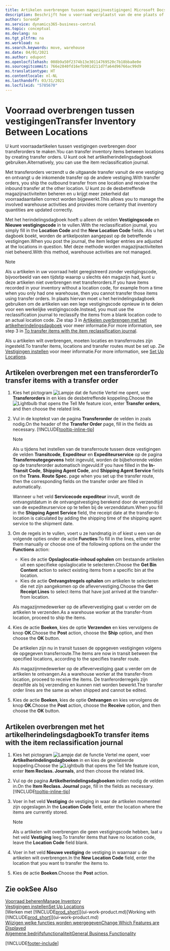 ```yaml
---
title: Artikelen overbrengen tussen magazijnvestigingen| Microsoft Docs
description: Beschrijft hoe u voorraad verplaatst van de ene plaats of magazijn naar een andere, met het herindelingsdagboek of met transferorders.
author: SorenGP
ms.service: dynamics365-business-central
ms.topic: conceptual
ms.devlang: na
ms.tgt_pltfrm: na
ms.workload: na
ms.search.keywords: move, warehouse
ms.date: 04/01/2021
ms.author: edupont
ms.openlocfilehash: 008b9a50f2374b13e30114769520c7b18bba8e0e
ms.sourcegitcommit: 766e2840fd16efb901d211d7fa64d96766ac99d9
ms.translationtype: HT
ms.contentlocale: nl-NL
ms.lasthandoff: 03/31/2021
ms.locfileid: "5785670"
---
```

# <a name="transfer-inventory-between-locations"></a><span data-ttu-id="94902-103">Voorraad overbrengen tussen vestigingen</span><span class="sxs-lookup"><span data-stu-id="94902-103">Transfer Inventory Between Locations</span></span>
<span data-ttu-id="94902-104">U kunt voorraadartikelen tussen vestigingen overbrengen door transferorders te maken.</span><span class="sxs-lookup"><span data-stu-id="94902-104">You can transfer inventory items between locations by creating transfer orders.</span></span> <span data-ttu-id="94902-105">U kunt ook het artikelherindelingsdagboek gebruiken.</span><span class="sxs-lookup"><span data-stu-id="94902-105">Alternatively, you can use the item reclassification journal.</span></span>

<span data-ttu-id="94902-106">Met transferorders verzendt u de uitgaande transfer vanuit de ene vestiging en ontvangt u de inkomende transfer op de andere vestiging.</span><span class="sxs-lookup"><span data-stu-id="94902-106">With transfer orders, you ship the outbound transfer from one location and receive the inbound transfer at the other location.</span></span> <span data-ttu-id="94902-107">U kunt zo de desbetreffende magazijnactiviteiten beheren en u krijgt meer zekerheid dat voorraadaantallen correct worden bijgewerkt.</span><span class="sxs-lookup"><span data-stu-id="94902-107">This allows you to manage the involved warehouse activities and provides more certainty that inventory quantities are updated correctly.</span></span>

<span data-ttu-id="94902-108">Met het herindelingsdagboek hoeft u alleen de velden **Vestigingscode** en **Nieuwe vestigingscode** in te vullen.</span><span class="sxs-lookup"><span data-stu-id="94902-108">With the reclassification journal, you simply fill in the **Location Code** and the **New Location Code** fields.</span></span> <span data-ttu-id="94902-109">Als u het dagboek boekt, worden de artikelposten aangepast op de betreffende vestigingen.</span><span class="sxs-lookup"><span data-stu-id="94902-109">When you post the journal, the item ledger entries are adjusted at the locations in question.</span></span> <span data-ttu-id="94902-110">Met deze methode worden magazijnactiviteiten niet beheerd.</span><span class="sxs-lookup"><span data-stu-id="94902-110">With this method, warehouse activities are not managed.</span></span>

> [!NOTE]  
>   <span data-ttu-id="94902-111">Als u artikelen in uw voorraad hebt geregistreerd zonder vestigingscode, bijvoorbeeld van een tijdstip waarop u slechts één magazijn had, kunt u deze artikelen niet overbrengen met transferorders.</span><span class="sxs-lookup"><span data-stu-id="94902-111">If you have items recorded in your inventory without a location code, for example from a time when you only had one warehouse, then you cannot transfer those items using transfer orders.</span></span> <span data-ttu-id="94902-112">In plaats hiervan moet u het herindelingsdagboek gebruiken om de artikelen van een lege vestigingscode opnieuw in te delen voor een werkelijke vestigingscode.</span><span class="sxs-lookup"><span data-stu-id="94902-112">Instead, you must use the reclassification journal to reclassify the items from a blank location code to an actual location code.</span></span>  <span data-ttu-id="94902-113">Zie stap 3 in [Artikelen overbrengen met het artikelherindelingsdagboek](inventory-how-transfer-between-locations.md#to-transfer-items-with-the-item-reclassification-journal) voor meer informatie.</span><span class="sxs-lookup"><span data-stu-id="94902-113">For more information, see step 3 in [To transfer items with the item reclassification journal](inventory-how-transfer-between-locations.md#to-transfer-items-with-the-item-reclassification-journal).</span></span>

<span data-ttu-id="94902-114">Als u artikelen wilt overbrengen, moeten locaties en transferroutes zijn ingesteld.</span><span class="sxs-lookup"><span data-stu-id="94902-114">To transfer items, locations and transfer routes must be set up.</span></span> <span data-ttu-id="94902-115">Zie [Vestigingen instellen](inventory-how-setup-locations.md) voor meer informatie.</span><span class="sxs-lookup"><span data-stu-id="94902-115">For more information, see [Set Up Locations](inventory-how-setup-locations.md).</span></span>

## <a name="to-transfer-items-with-a-transfer-order"></a><span data-ttu-id="94902-116">Artikelen overbrengen met een transferorder</span><span class="sxs-lookup"><span data-stu-id="94902-116">To transfer items with a transfer order</span></span>
1. <span data-ttu-id="94902-117">Kies het pictogram ![Lampje dat de functie Vertel me opent](media/ui-search/search_small.png "Vertel me wat u wilt doen"), voer **Transferorders** in en kies de desbetreffende koppeling.</span><span class="sxs-lookup"><span data-stu-id="94902-117">Choose the ![Lightbulb that opens the Tell Me feature](media/ui-search/search_small.png "Tell me what you want to do") icon, enter **Transfer orders**, and then choose the related link.</span></span>
2. <span data-ttu-id="94902-118">Vul in de koptekst van de pagina **Transferorder** de velden in zoals nodig.</span><span class="sxs-lookup"><span data-stu-id="94902-118">On the header of the **Transfer Order** page, fill in the fields as necessary.</span></span> [!INCLUDE[tooltip-inline-tip](includes/tooltip-inline-tip_md.md)]

    > [!NOTE]  
    >   <span data-ttu-id="94902-119">Als u tijdens het instellen van de transferroute tussen deze vestigingen de velden **Transitcode**, **Expediteur** en **Expediteurservice** op de pagina **Transferroutegegevens** hebt ingevuld, worden de bijbehorende velden op de transferorder automatisch ingevuld.</span><span class="sxs-lookup"><span data-stu-id="94902-119">If you have filled in the **In-Transit Code**, **Shipping Agent Code**, and **Shipping Agent Service** fields on the **Trans. Route Spec.** page when you set up the transfer route, then the corresponding fields on the transfer order are filled in automatically.</span></span>

    <span data-ttu-id="94902-120">Wanneer u het veld **Servicecode expediteur** invult, wordt de ontvangstdatum in de ontvangstvestiging berekend door de verzendtijd van de expediteurservice op te tellen bij de verzenddatum.</span><span class="sxs-lookup"><span data-stu-id="94902-120">When you fill in the **Shipping Agent Service** field, the receipt date at the transfer-to location is calculated by adding the shipping time of the shipping agent service to the shipment date.</span></span>

3. <span data-ttu-id="94902-121">Om de regels in te vullen, voert u ze handmatig in of kiest u een van de volgende opties onder de actie **Functies**:</span><span class="sxs-lookup"><span data-stu-id="94902-121">To fill in the lines, either enter them manually or choose one of the following options on the under the **Functions** action:</span></span>
    - <span data-ttu-id="94902-122">Kies de actie **Opslaglocatie-inhoud ophalen** om bestaande artikelen uit een specifieke opslaglocatie te selecteren.</span><span class="sxs-lookup"><span data-stu-id="94902-122">Choose the **Get Bin Content** action to select existing items from a specific bin at the location.</span></span>
    - <span data-ttu-id="94902-123">Kies de actie **Ontvangstregels ophalen** om artikelen te selecteren die net zijn aangekomen op de aflevervestiging.</span><span class="sxs-lookup"><span data-stu-id="94902-123">Choose the **Get Receipt Lines** to select items that have just arrived at the transfer-from location.</span></span>   

    <span data-ttu-id="94902-124">Als magazijnmedewerker op de aflevervestiging gaat u verder om de artikelen te verzenden.</span><span class="sxs-lookup"><span data-stu-id="94902-124">As a warehouse worker at the transfer-from location, proceed to ship the items.</span></span>
4. <span data-ttu-id="94902-125">Kies de actie **Boeken**, kies de optie **Verzenden** en kies vervolgens de knop **OK**.</span><span class="sxs-lookup"><span data-stu-id="94902-125">Choose the **Post** action, choose the **Ship** option, and then choose the **OK** button.</span></span>

    <span data-ttu-id="94902-126">De artikelen zijn nu in transit tussen de opgegeven vestigingen volgens de opgegeven transferroute.</span><span class="sxs-lookup"><span data-stu-id="94902-126">The items are now in transit between the specified locations, according to the specifies transfer route.</span></span>

    <span data-ttu-id="94902-127">Als magazijnmedewerker op de aflevervestiging gaat u verder om de artikelen te ontvangen.</span><span class="sxs-lookup"><span data-stu-id="94902-127">As a warehouse worker at the transfer-from location, proceed to receive the items.</span></span> <span data-ttu-id="94902-128">De tranferorderregels zijn dezelfde als bij verzending en kunnen niet worden bewerkt.</span><span class="sxs-lookup"><span data-stu-id="94902-128">The transfer order lines are the same as when shipped and cannot be edited.</span></span>
5. <span data-ttu-id="94902-129">Kies de actie **Boeken**, kies de optie **Ontvangen** en kies vervolgens de knop **OK**.</span><span class="sxs-lookup"><span data-stu-id="94902-129">Choose the **Post** action, choose the **Receive** option, and then choose the **OK** button.</span></span>

## <a name="to-transfer-items-with-the-item-reclassification-journal"></a><span data-ttu-id="94902-130">Artikelen overbrengen met het artikelherindelingsdagboek</span><span class="sxs-lookup"><span data-stu-id="94902-130">To transfer items with the item reclassification journal</span></span>
1. <span data-ttu-id="94902-131">Kies het pictogram ![Lampje dat de functie Vertel me opent](media/ui-search/search_small.png "Vertel me wat u wilt doen"), voer **Artikelherindelingsdagboeken** in en kies de gerelateerde koppeling.</span><span class="sxs-lookup"><span data-stu-id="94902-131">Choose the ![Lightbulb that opens the Tell Me feature](media/ui-search/search_small.png "Tell me what you want to do") icon, enter **Item Reclass. Journals**, and then choose the related link.</span></span>
2. <span data-ttu-id="94902-132">Vul op de pagina **Artikelherindelingsdagboeken** indien nodig de velden in.</span><span class="sxs-lookup"><span data-stu-id="94902-132">On the **Item Reclass. Journal** page, fill in the fields as necessary.</span></span> [!INCLUDE[tooltip-inline-tip](includes/tooltip-inline-tip_md.md)]
3. <span data-ttu-id="94902-133">Voer in het veld **Vestiging** de vestiging in waar de artikelen momenteel zijn opgeslagen.</span><span class="sxs-lookup"><span data-stu-id="94902-133">In the **Location Code** field, enter the location where the items are currently stored.</span></span>

    > [!NOTE]  
    >   <span data-ttu-id="94902-134">Als u artikelen wilt overbrengen die geen vestigingscode hebben, laat u het veld **Vestiging** leeg.</span><span class="sxs-lookup"><span data-stu-id="94902-134">To transfer items that have no location code, leave the **Location Code** field blank.</span></span>
4. <span data-ttu-id="94902-135">Voer in het veld **Nieuwe vestiging** de vestiging in waarnaar u de artikelen wilt overbrengen.</span><span class="sxs-lookup"><span data-stu-id="94902-135">In the **New Location Code** field, enter the location that you want to transfer the items to.</span></span>
5. <span data-ttu-id="94902-136">Kies de actie **Boeken**.</span><span class="sxs-lookup"><span data-stu-id="94902-136">Choose the **Post** action.</span></span>

## <a name="see-also"></a><span data-ttu-id="94902-137">Zie ook</span><span class="sxs-lookup"><span data-stu-id="94902-137">See Also</span></span>
[<span data-ttu-id="94902-138">Voorraad beheren</span><span class="sxs-lookup"><span data-stu-id="94902-138">Manage Inventory</span></span>](inventory-manage-inventory.md)  
[<span data-ttu-id="94902-139">Vestigingen instellen</span><span class="sxs-lookup"><span data-stu-id="94902-139">Set Up Locations</span></span>](inventory-how-setup-locations.md)  
<span data-ttu-id="94902-140">[Werken met [!INCLUDE[prod_short](includes/prod_short.md)]](ui-work-product.md)</span><span class="sxs-lookup"><span data-stu-id="94902-140">[Working with [!INCLUDE[prod_short](includes/prod_short.md)]](ui-work-product.md)</span></span>  
[<span data-ttu-id="94902-141">Wijzigen welke functies worden weergegeven</span><span class="sxs-lookup"><span data-stu-id="94902-141">Change Which Features are Displayed</span></span>](ui-experiences.md)  
[<span data-ttu-id="94902-142">Algemene bedrijfsfunctionaliteit</span><span class="sxs-lookup"><span data-stu-id="94902-142">General Business Functionality</span></span>](ui-across-business-areas.md)


[!INCLUDE[footer-include](includes/footer-banner.md)]
